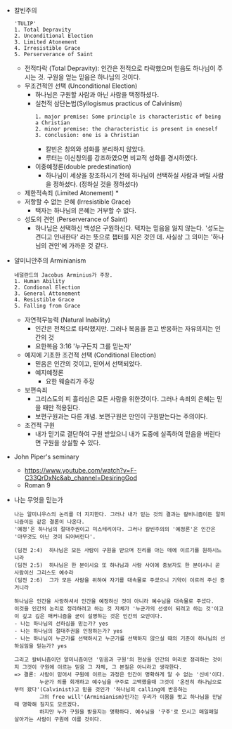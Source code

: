 * 칼빈주의
  ```
  'TULIP'
  1. Total Depravity
  2. Unconditional Election
  3. Limited Atonement
  4. Irresistible Grace
  5. Perserverance of Saint
  ```
  * 전적타락 (Total Depravity): 인간은 전적으로 타락했으며 믿음도 하나님이 주시는 것. 구원을 얻는 믿음은 하나님의 것이다.
  * 무조건적인 선택 (Unconditional Election)
    * 하나님은 구원할 사람과 아닌 사람을 택정하셨다.
    * 실천적 삼단논법(Syllogismus practicus of Calvinism)
      ```
      1. major premise: Some principle is characteristic of being a Christian
      2. minor premise: the characteristic is present in oneself
      3. conclusion: one is a Christian
      ```
      * 칼빈은 칭의와 성화를 분리하지 않았다.
      * 루터는 이신칭의를 강조하였으면 비교적 성화를 경시하였다.
    * 이중예정론(double predestination)
      * 하나님이 세상을 창조하시기 전에 하나님이 선택하실 사람과 버릴 사람을 정하셨다. (정하실 것을 정하셨다)
  * 제한적속죄 (Limited Atonement)
    * 
  * 저항할 수 없는 은혜 (Irresistible Grace)
     * 택자는 하나님의 은혜는 거부할 수 없다.
  * 성도의 견인 (Perserverance of Saint)
    * 하나님은 선택하신 백성은 구원하신다. 택자는 믿음을 잃지 않는다. '성도는 견디고 인내한다' 라는 뜻으로 챕터를 지은 것인 데.
      사실상 그 의미는 '하나님의 견인'에 가까운 것 같다.
* 알미니안주의 Arminianism
  ```
  네덜란드의 Jacobus Arminius가 주장.
  1. Human Ability
  2. Condional Election
  3. General Attonement
  4. Resistible Grace
  5. Falling from Grace
  ```
  * 자연적무능력 (Natural Inability)
    * 인간은 전적으로 타락했지만. 그러나 복음을 듣고 반응하는 자유의지는 인간의 것
    * 요한복음 3:16 '누구든지 그를 믿는자'
  * 예지에 기초한 조건적 선택 (Conditional Election)
    * 믿음은 인간의 것이고, 믿어서 선택되었다.
    * 예지예정론
      * 요한 웨슬리가 주장
  * 보편속죄
    * 그리스도의 피 흘리심은 모든 사람을 위한것이다. 그러나 속죄의 은혜는 믿을 때만 적용된다.
    * 보편구원과는 다른 개념. 보편구원은 만인이 구원받는다는 주의이다.
  * 조건적 구원
    * 내가 믿기로 결단하여 구원 받았으니 내가 도중에 실족하여 믿음을 버린다면 구원을 상실할 수 있다.
      
* John Piper's seminary
  * https://www.youtube.com/watch?v=F-C33QrDxNc&ab_channel=DesiringGod
  * Roman 9
* 나는 무엇을 믿는가
  ```
  나는 알미니우스의 논리를 더 지지한다. 그러나 내가 믿는 것의 결과는 칼비니즘이든 알미니즘이든 같은 결론이 나온다.
  '예정'은 하나님의 절대주권이고 미스테리이다. 그러나 칼빈주의의 '예정론'은 인간은 '아무것도 아닌 것이 되어버린다'.
  
  (딤전 2:4)	하나님은 모든 사람이 구원을 받으며 진리를 아는 데에 이르기를 원하시느니라
  (딤전 2:5)	하나님은 한 분이시요 또 하나님과 사람 사이에 중보자도 한 분이시니 곧 사람이신 그리스도 예수라
  (딤전 2:6)	그가 모든 사람을 위하여 자기를 대속물로 주셨으니 기약이 이르러 주신 증거니라

  하나님은 인간을 사랑하셔서 인간을 예정하신 것이 아니라 예수님을 대속물로 주셨다.
  이것을 인간의 논리로 정리하려고 하는 것 자체가 '누군가의 선생이 되려고 하는 것'이고 이 깊고 깊은 매커니즘을 굳이 설명하는 것은 인간의 오만이다.
  - 나는 하나님의 선하심을 믿는가? yes
  - 나는 하나님의 절대주권을 인정하는가? yes
  - 나는 하나님이 누군가를 선택하시고 누군가를 선택하지 않으실 때의 기준이 하나님의 선하심임을 믿는가? yes
  
  그리고 칼비니즘이던 알미니즘이던 '믿음과 구원'의 현상을 인간의 머리로 정리하는 것이지 그것이 구원에 이르는 믿음 그 자체, 그 본질은 아니라고 생각한다.
  => 결론: 사람이 믿어서 구원에 이르는 과정은 인간이 명확하게 알 수 없는 '신비'이다.
          누군가 죄를 회개하고 예수님을 구주로 고백했을때 그것이 '온전히 하나님으로부터 왔다'(Calvinist)고 믿을 것인가 '하나님의 calling에 반응하는
          그의 free will'(Arminianism)인가는 우리가 이몸을 벗고 하나님을 만날때 명확해 질지도 모르겠다.
          하지만 누가 구원을 받을지는 명확하다. 예수님을 '구주'로 모시고 매일매일 살아가는 사람이 구원에 이를 것이다.
  ```
  
